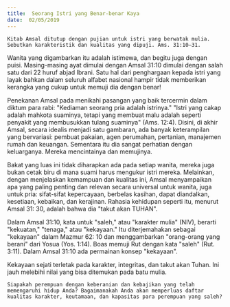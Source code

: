 ```yaml
---
title:  Seorang Istri yang Benar-benar Kaya
date:  02/05/2019
---
```


`Kitab Amsal ditutup dengan pujian untuk istri yang berwatak mulia. Sebutkan karakteristik dan kualitas yang dipuji. Ams. 31:10–31.`

Wanita yang digambarkan itu adalah istimewa, dan begitu juga dengan puisi. Masing-masing ayat dimulai dengan Amsal 31:10 dimulai dengan salah satu dari 22 huruf abjad Ibrani. Satu hal dari penghargaan kepada istri yang layak bahkan dalam seluruh alfabet nasional hampir tidak memberikan kerangka yang cukup untuk memuji dia dengan benar!

Penekanan Amsal pada menikahi pasangan yang baik tercermin dalam diktum para rabi: "Kediaman seorang pria adalah istrinya." "Istri yang cakap adalah mahkota suaminya, tetapi yang membuat malu adalah seperti penyakit yang membusukkan tulang suaminya" (Ams. 12:4). Disini, di akhir Amsal, secara idealis menjadi satu gambaran, ada banyak keterampilan yang bervariasi: pembuat pakaian, agen perumahan, pertanian, manajemen rumah dan keuangan. Sementara itu dia sangat perhatian dengan keluarganya. Mereka mencintainya dan memujinya.

Bakat yang luas ini tidak diharapkan ada pada setiap wanita, mereka juga bukan cetak biru di mana suami harus mengukur istri mereka. Melainkan, dengan menjelaskan kemampuan dan kualitas ini, Amsal menyampaikan apa yang paling penting dan relevan secara universal untuk wanita, juga untuk pria: sifat-sifat kepercayaan, berbelas kasihan, dapat diandalkan, kesetiaan, kebaikan, dan kerajinan. Rahasia kehidupan seperti itu, menurut Amsal 31: 30, adalah bahwa dia "takut akan TUHAN".

Dalam Amsal 31:10, kata untuk "saleh," atau "karakter mulia" (NIV), berarti "kekuatan," "tenaga," atau "kekayaan." Itu diterjemahakan sebagai "kekayaan" dalam Mazmur 62: 10 dan menggambarkan "orang-orang yang berani" dari Yosua (Yos. 1:14). Boas memuji Rut dengan kata "saleh" (Rut. 3:11). Dalam Amsal 31:10 ada permainan konsep "kekayaan".

Kekayaan sejati terletak pada karakter, integritas, dan takut akan Tuhan. Ini jauh melebihi nilai yang bisa ditemukan pada batu mulia.

`Siapakah perempuan dengan keberanian dan kebajikan yang telah memengaruhi hidup Anda? Bagaimanakah Anda akan memperluas daftar kualitas karakter, keutamaan, dan kapasitas para perempuan yang saleh?`